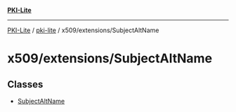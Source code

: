 [**PKI-Lite**](../../../../README.md)

---

[PKI-Lite](../../../../README.md) / [pki-lite](../../../README.md) / x509/extensions/SubjectAltName

# x509/extensions/SubjectAltName

## Classes

- [SubjectAltName](classes/SubjectAltName.md)
